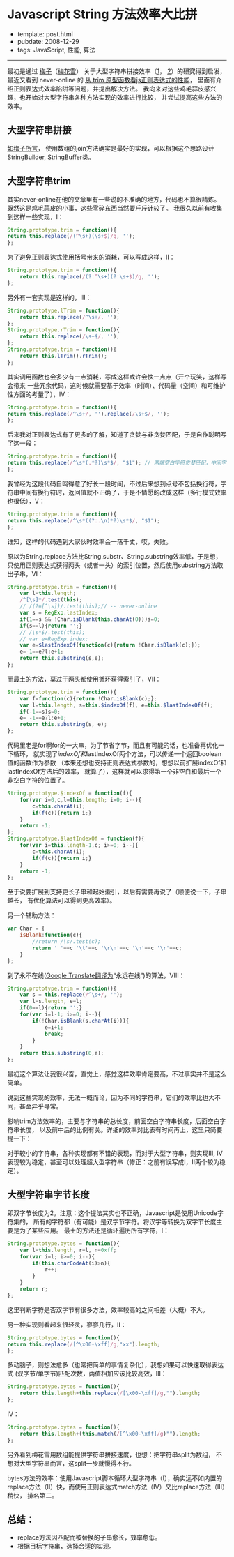 
# Javascript String 方法效率大比拼

- template: post.html
- pubdate: 2008-12-29
- tags: JavaScript, 性能, 算法

----

最初是通过 [梅子](http://blog.csdn.net/meizz)（[梅花雪](http://www.meizz.com/)）
关于大型字符串拼接效率（[1](http://blog.csdn.net/meizz/archive/2005/12/14/552260.aspx)，
[2](http://blog.csdn.net/meizz/archive/2006/01/04/569805.aspx)）的研究得到启发，
最近又看到 never-online 的 [从 trim 原型函数看js正则表达式的性能](http://www.never-online.net/blog/article.asp?id=259)，
里面有介绍正则表达式效率陷阱等问题，并提出解决方法。
我向来对这些鸡毛蒜皮感兴趣，也开始对大型字符串各种方法实现的效率进行比较，
并尝试提高这些方法的效率。

## 大型字符串拼接

[如梅子所言](http://blog.csdn.net/meizz/archive/2005/12/14/552260.aspx)，
使用数组的join方法确实是最好的实现，可以根据这个思路设计StringBuilder, StringBuffer类。


## 大型字符串trim

其实never-online在他的文章里有一些说的不准确的地方，代码也不算很精炼。
既然这是鸡毛蒜皮的小事，这些零碎东西当然要斤斤计较了。
我很久以前有收集到这样一些实现，I：

```javascript
String.prototype.trim = function(){
return this.replace(/(^\s+)(\s+$)/g, '');
};
```

为了避免正则表达式使用括号带来的消耗，可以写成这样，II：

```javascript
String.prototype.trim = function(){
    return this.replace(/(?:^\s+)(?:\s+$)/g, '');
};
```

另外有一套实现是这样的，III：

```javascript
String.prototype.lTrim = function(){
    return this.replace(/^\s+/, '');
};
String.prototype.rTrim = function(){
    return this.replace(/\s+$/, '');
};
String.prototype.trim = function(){
    return this.lTrim().rTrim();
};
```

其实调用函数也会多少有一点消耗，写成这样或许会快一点点（开个玩笑，这样写会带来
一些冗余代码，这时候就需要基于效率（时间）、代码量（空间）和可维护性方面的考量了），IV：

```javascript
String.prototype.trim = function(){
return this.replace(/^\s+/, '').replace(/\s+$/, '');
};
```

后来我对正则表达式有了更多的了解，知道了贪婪与非贪婪匹配，于是自作聪明写了这一段：

```javascript
String.prototype.trim = function(){
return this.replace(/^\s*(.*?)\s*$/, "$1"); // 两端空白字符贪婪匹配，中间字符非贪婪匹配。
};
```

我曾经为这段代码自鸣得意了好长一段时间，不过后来想到点号不包括换行符，字符串中间有换行符时，返回值就不正确了，于是不情愿的改成这样（多行模式效率也很低），V：

```javascript
String.prototype.trim = function(){
return this.replace(/^\s*((?:.\n)*?)\s*$/, "$1");
};
```

谁知，这样的代码遇到大家伙时效率会一落千丈，哎，失败。

原以为String.replace方法比String.substr、String.substring效率低，于是想，只使用正则表达式获得两头（或者一头）的索引位置，然后使用substring方法取出子串，VI：

```javascript
String.prototype.trim = function(){
    var l=this.length;
    /^[\s]*/.test(this);
    // /(?=[^\s])/.test(this);// -- never-online
    var s = RegExp.lastIndex;
    if(1==s && !Char.isBlank(this.charAt(0)))s=0;
    if(s==l){return '';}
    // /\s*$/.test(this);
    // var e=RegExp.index;
    var e=$lastIndexOf(function(c){return !Char.isBlank(c);});
    e=-1==e?l:e+1;
    return this.substring(s,e);
};
```

而最土的方法，莫过于两头都使用循环获得索引了，VII：

```javascript
String.prototype.trim = function(){
    var f=function(c){return !Char.isBlank(c);};
    var l=this.length, s=this.$indexOf(f), e=this.$lastIndexOf(f);
    if(-1==s)s=0;
    e= -1==e?l:e+1;
    return this.substring(s, e);
};
```

代码里老是for啊for的一大串，为了节省字节，而且有可能的话，也准备再优化一下循环，
就实现了$indexOf和$lastIndexOf两个方法，可以传递一个返回boolean值的函数作为参数
（本来还想也支持正则表达式参数的，想想以前扩展indexOf和lastIndexOf方法后的效率，
就算了），这样就可以求得第一个非空白和最后一个非空白字符的位置了。

```javascript
String.prototype.$indexOf = function(f){
    for(var i=0,c,l=this.length; i=0; i--){
        c=this.charAt(i);
        if(f(c)){return i;}
    }
    return -1;
};
String.prototype.$lastIndexOf = function(f){
    for(var i=this.length-1,c; i>=0; i--){
        c=this.charAt(i);
        if(f(c)){return i;}
    }
    return -1;
};
```

至于说要扩展到支持更长子串和起始索引，以后有需要再说了（顺便说一下，子串越长，
有优化算法可以得到更高效率）。

另一个辅助方法：

```javascript
var Char = {
    isBlank:function(c){
        //return /\s/.test(c);
        return ' '==c '\t'==c '\r\n'==c '\n'==c '\r'==c;
    }
};
```

到了永不在线([Google Translate翻译为](http://translate.google.com/translate_t#en%7Czh-CN%7Cnever-online)“永远在线”)的算法，VIII：

```javascript
String.prototype.trim = function(){
    var s = this.replace(/^\s+/, '');
    var l=s.length, e=l;
    if(0==l){return '';}
    for(var i=l-1; i>=0; i--){
        if(!Char.isBlank(s.charAt(i))){
            e=i+1;
            break;
        }
    }
    return this.substring(0,e);
};
```

最初这个算法让我很兴奋，直觉上，感觉这样效率肯定要高，不过事实并不是这么简单。

说到这些实现的效率，无法一概而论，因为不同的字符串，它们的效率比也大不同，甚至异乎寻常。

影响trim方法效率的，主要与字符串的总长度，前面空白字符串长度，后面空白字符串长度，
以及前中后的比例有关。详细的效率对比表有时间再上，这里只简要提一下：

对于较小的字符串，各种实现都有不错的表现，而对于大型字符串，则实现III,
IV表现较为稳定，甚至可以处理超大型字符串（修正：之前有误写成I，II两个较为稳定）。


## 大型字符串字节长度

即双字节长度为2。注意：这个提法其实也不正确，Javascript是使用Unicode字符集的，
所有的字符都（有可能）是双字节字符。将汉字等转换为双字节长度主要是为了某些应用。
最土的方法还是循环遍历所有字符，I：

```javascript
String.prototype.bytes = function(){
    var l=this.length, r=l, n=0xff;
    for(var i=l; i>=0; i--){
        if(this.charCodeAt(i)>n){
            r++;
        }
    }
    return r;
};
```

这里判断字符是否双字节有很多方法，效率较高的之间相差（大概）不大。

另一种实现则看起来很轻灵，寥寥几行，II：

```javascript
String.prototype.bytes = function(){
return this.replace(/[^\x00-\xff]/g,"xx").length;
};
```

多动脑子，则想法愈多（也常把简单的事情复杂化），我想如果可以快速取得表达式
(双字节/单字节)匹配次数，两值相加应该比较高效，III：

```javascript
String.prototype.bytes = function(){
    return this.length+this.replace(/[\x00-\xff]/g,"").length;
};
```

IV：

```javascript
String.prototype.bytes = function(){
    return this.length+(this.match(/[^\x00-\xff]/g)"").length;
};
```

另外看到梅花雪用数组能提供字符串拼接速度，也想：把字符串split为数组，
不想对大型字符串而言，这split一步就慢得不行。

bytes方法的效率：使用Javascript脚本循环大型字符串（I），确实远不如内置的
replace方法（II）快，而使用正则表达式match方法（IV）又比replace方法（III）稍快，
排名第二。

## 总结：

* replace方法因匹配而被替换的子串愈长，效率愈低。
* 根据目标字符串，选择合适的实现。
